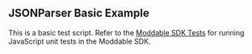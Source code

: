 ## JSONParser Basic Example

This is a basic test script. Refer to the [Moddable SDK Tests](../../../../documentation/tools/testing.md) for running JavaScript unit tests in the Moddable SDK.
